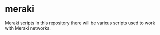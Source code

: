 # meraki
Meraki scripts
In this repository there will be various scripts used to work with Meraki networks.
